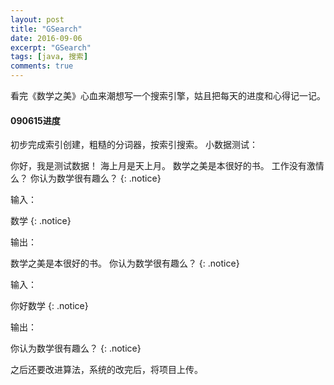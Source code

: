 ```yaml
---
layout: post
title: "GSearch"
date: 2016-09-06
excerpt: "GSearch"
tags: [java, 搜索]
comments: true
---
```


看完《数学之美》心血来潮想写一个搜索引擎，姑且把每天的进度和心得记一记。

#### 090615进度

初步完成索引创建，粗糙的分词器，按索引搜索。
小数据测试：
 
你好，我是测试数据！
海上月是天上月。
数学之美是本很好的书。
工作没有激情么？
你认为数学很有趣么？
{: .notice}

输入：

数学
{: .notice}

输出：

数学之美是本很好的书。
你认为数学很有趣么？
{: .notice}

输入：

你好数学
{: .notice}

输出：

你认为数学很有趣么？
{: .notice}

之后还要改进算法，系统的改完后，将项目上传。
